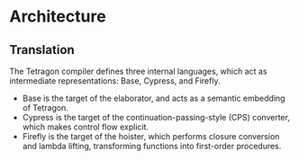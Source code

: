 # Architecture

## Translation

The Tetragon compiler defines three internal languages, which act as intermediate representations: Base, Cypress, and Firefly.

- Base is the target of the elaborator, and acts as a semantic embedding of Tetragon.
- Cypress is the target of the continuation-passing-style (CPS) converter, which makes control flow explicit.
- Firefly is the target of the hoister, which performs closure conversion and lambda lifting, transforming functions into first-order procedures.
